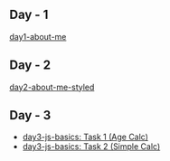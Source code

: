 ## Day - 1

[day1-about-me](https://rohanmangalxb.github.io/Intern/day1-about-me)

## Day - 2

[day2-about-me-styled](https://rohanmangalxb.github.io/Intern/day2-about-me-styled)

## Day - 3
- [day3-js-basics: Task 1 (Age Calc)](https://rohanmangalxb.github.io/Intern/day3-js-basics/task1/)
- [day3-js-basics: Task 2 (Simple Calc)](https://rohanmangalxb.github.io/Intern/day3-js-basics/task2)


